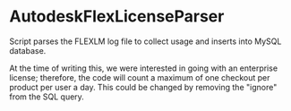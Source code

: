 # AutodeskFlexLicenseParser
Script parses the FLEXLM log file to collect usage and inserts into MySQL database.

At the time of writing this, we were interested in going with an enterprise license; therefore, the code 
will count a maximum of one checkout per product per user a day. This could be changed by removing the 
"ignore" from the SQL query.

